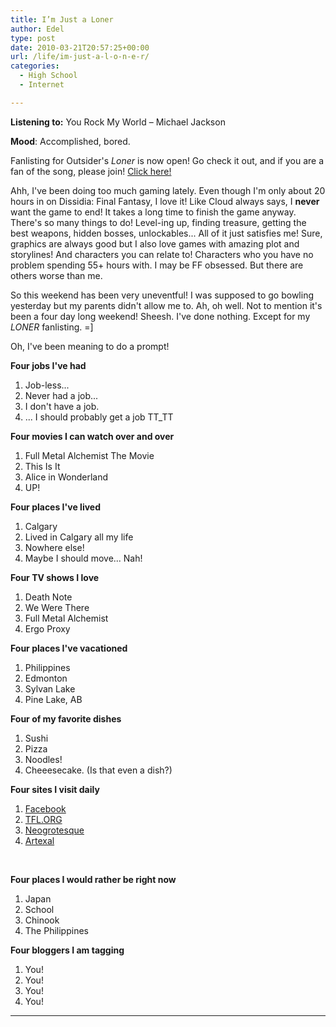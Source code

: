 ```yaml
---
title: I’m Just a Loner
author: Edel
type: post
date: 2010-03-21T20:57:25+00:00
url: /life/im-just-a-l-o-n-e-r/
categories:
  - High School
  - Internet

---
```

**Listening to:** You Rock My World &#8211; Michael Jackson
  
**Mood**: Accomplished, bored.

Fanlisting for Outsider's _Loner_ is now open! Go check it out, and if you are a fan of the song, please join! [Click here!][1]

Ahh, I've been doing too much gaming lately. Even though I'm only about 20 hours in on Dissidia: Final Fantasy, I love it! Like Cloud always says, I **never** want the game to end! It takes a long time to finish the game anyway. There's so many things to do! Level-ing up, finding treasure, getting the best weapons, hidden bosses, unlockables... All of it just satisfies me! Sure, graphics are always good but I also love games with amazing plot and storylines! And characters you can relate to! Characters who you have no problem spending 55+ hours with. I may be FF obsessed. But there are others worse than me.

So this weekend has been very uneventful! I was supposed to go bowling yesterday but my parents didn't allow me to. Ah, oh well. Not to mention it's been a four day long weekend! Sheesh. I've done nothing. Except for my _LONER_ fanlisting. =]

Oh, I've been meaning to do a prompt!

**Four jobs I've had**

  1. Job-less...
  2. Never had a job...
  3. I don't have a job.
  4. ... I should probably get a job TT_TT

**Four movies I can watch over and over**

  1. Full Metal Alchemist The Movie
  2. This Is It
  3. Alice in Wonderland
  4. UP!

**Four places I've lived**

  1. Calgary
  2. Lived in Calgary all my life
  3. Nowhere else!
  4. Maybe I should move... Nah!

**Four TV shows I love**

  1. Death Note
  2. We Were There
  3. Full Metal Alchemist
  4. Ergo Proxy

**Four places I've vacationed**

  1. Philippines
  2. Edmonton
  3. Sylvan Lake
  4. Pine Lake, AB

**Four of my favorite dishes**

  1. Sushi
  2. Pizza
  3. Noodles!
  4. Cheeesecake. (Is that even a dish?)

**Four sites I visit daily**

  1. [Facebook][2]
  2. [TFL.ORG][3]
  3. [Neogrotesque][4]
  4. [Artexal][5]

&nbsp;

**Four places I would rather be right now**

  1. Japan
  2. School
  3. Chinook
  4. The Philippines

**Four bloggers I am tagging**

  1. You!
  2. You!
  3. You!
  4. You!

 ****




 [1]: #
 [2]: http://facebook.com/
 [3]: http://thefanlistings.org
 [4]: http://www.neogrotesque.net/
 [5]: http://artexal.sayarynth.com/